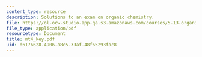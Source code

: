 ```yaml
---
content_type: resource
description: Solutions to an exam on organic chemistry.
file: https://ol-ocw-studio-app-qa.s3.amazonaws.com/courses/5-13-organic-chemistry-ii-fall-2003/d61766284906a8c533af48f65293fac8_mt4_key.pdf
file_type: application/pdf
resourcetype: Document
title: mt4_key.pdf
uid: d6176628-4906-a8c5-33af-48f65293fac8
---
```

